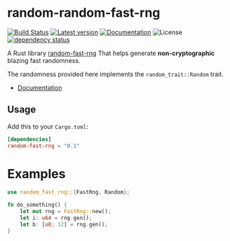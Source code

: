 # random-random-fast-rng
[![Build Status](https://travis-ci.org/elichai/random-fast-rng.svg?branch=master)](https://travis-ci.org/elichai/random-fast-rng)
[![Latest version](https://img.shields.io/crates/v/random-fast-rng.svg)](https://crates.io/crates/random-fast-rng)
[![Documentation](https://docs.rs/random-fast-rng/badge.svg)](https://docs.rs/random-fast-rng)
![License](https://img.shields.io/crates/l/random-fast-rng.svg)
[![dependency status](https://deps.rs/repo/github/elichai/random-fast-rng/status.svg)](https://deps.rs/repo/github/elichai/random-fast-rng)

A Rust library [random-fast-rng](https://crates.io/crates/random-fast-rng) That helps generate **non-cryptographic** blazing fast randomness.

The randomness provided here implements the `random_trait::Random` trait.
* [Documentation](https://docs.rs/random-fast-rng)

## Usage

Add this to your `Cargo.toml`:

```toml
[dependencies]
random-fast-rng = "0.1"
```

# Examples

```rust
use random_fast_rng::{FastRng, Random};

fn do_something() {
    let mut rng = FastRng::new();
    let i: u64 = rng.gen();
    let b: [u8; 12] = rng.gen();
}
```